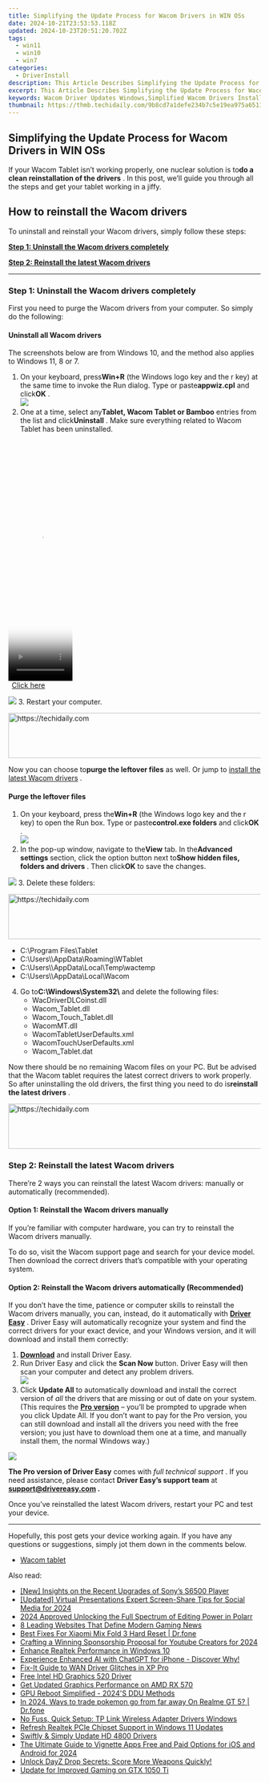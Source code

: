 ```yaml
---
title: Simplifying the Update Process for Wacom Drivers in WIN OSs
date: 2024-10-21T23:53:53.118Z
updated: 2024-10-23T20:51:20.702Z
tags:
  - win11
  - win10
  - win7
categories:
  - DriverInstall
description: This Article Describes Simplifying the Update Process for Wacom Drivers in WIN OSs
excerpt: This Article Describes Simplifying the Update Process for Wacom Drivers in WIN OSs
keywords: Wacom Driver Updates Windows,Simplified Wacom Drivers Installation,Wacom Driver Updates Guide for WIN Users,Easy Wacom Drivers Update on Windows PCs,Wacom Graphics Tablet Driver Support WIN,Streamline Wacom Drivers on Windows OS,Optimize WIN Tablet Performance with Wacom Drivers Update
thumbnail: https://thmb.techidaily.com/9b8cd7a1defe234b7c5e19ea975a65111eb68a7f947172e793fdb9bfe98621fe.jpg
---
```


## Simplifying the Update Process for Wacom Drivers in WIN OSs

 If your Wacom Tablet isn’t working properly, one nuclear solution is to**do a clean reinstallation of the drivers** . In this post, we’ll guide you through all the steps and get your tablet working in a jiffy.

## How to reinstall the Wacom drivers

To uninstall and reinstall your Wacom drivers, simply follow these steps:

**[Step 1: Uninstall the Wacom drivers completely](#step1)**

**[Step 2: Reinstall the latest Wacom drivers](#step2)**

---

### Step 1: Uninstall the Wacom drivers completely

 First you need to purge the Wacom drivers from your computer. So simply do the following:

#### Uninstall all Wacom drivers

 The screenshots below are from Windows 10, and the method also applies to Windows 11, 8 or 7.

1. On your keyboard, press**Win+R** (the Windows logo key and the r key) at the same time to invoke the Run dialog. Type or paste**appwiz.cpl** and click**OK** .  
![](https://images.drivereasy.com/wp-content/uploads/2021/02/run-box-appwiz-cpl.jpg)
2. One at a time, select any**Tablet, Wacom Tablet or Bamboo** entries from the list and click**Uninstall** . Make sure everything related to Wacom Tablet has been uninstalled.  

<!-- affiliate ads begin -->
<span id="1993647">
					<video width="128" height="480" style="cursor:pointer"
           poster="//a.impactradius-go.com/display-clicktoplayimage/1993647.png"
           onclick="if(!this.playClicked){this.play();this.setAttribute('controls',true);this.playClicked=true;}">
	   <source src="//a.impactradius-go.com/display-ad/22993-1993647">
	   <img src="//a.impactradius-go.com/display-clicktoplayimage/1993647.png" style="border: none; height: 100%; width: 100%; object-fit: contain">
	</video>
	<div style="width:80px;text-align:center"><a href="javascript:window.open(decodeURIComponent('https%3A%2F%2Fhomestyler.sjv.io%2Fc%2F5597632%2F1993647%2F22993'), '_blank');void(0);">Click here</a></div>
</span>
<img height="0" width="0" src="https://imp.pxf.io/i/5597632/1993647/22993" style="position:absolute;visibility:hidden;" border="0" />
<!-- affiliate ads end -->

![](https://images.drivereasy.com/wp-content/uploads/2021/02/uninstall-wacom-driver-1.jpg)
3. Restart your computer.

<!-- affiliate ads begin -->
<a href="https://aligracehair.sjv.io/c/5597632/1868499/19272" target="_top" id="1868499">
  <img src="//a.impactradius-go.com/display-ad/19272-1868499" border="0" alt="https://techidaily.com" width="728" height="90"/>
</a>
<img height="0" width="0" src="https://aligracehair.sjv.io/i/5597632/1868499/19272" style="position:absolute;visibility:hidden;" border="0" />
<!-- affiliate ads end -->

 Now you can choose to**purge the leftover files** as well. Or jump to [install the latest Wacom drivers](#step2) .

#### Purge the leftover files

1. On your keyboard, press the**Win+R** (the Windows logo key and the r key) to open the Run box. Type or paste**control.exe folders** and click**OK** .  
![](https://images.drivereasy.com/wp-content/uploads/2021/02/run-open-folders-settings-unhide-1.jpg)
2. In the pop-up window, navigate to the**View** tab. In the**Advanced settings** section, click the option button next to**Show hidden files, folders and drivers** . Then click**OK** to save the changes.  

![](https://images.drivereasy.com/wp-content/uploads/2021/02/run-open-folders-settings-unhide-2.jpg)
3. Delete these folders:  

<!-- affiliate ads begin -->
<a href="https://ephamedtechinc.pxf.io/c/5597632/2136622/26400" target="_top" id="2136622">
  <img src="//a.impactradius-go.com/display-ad/26400-2136622" border="0" alt="https://techidaily.com" width="728" height="90"/>
</a>
<img height="0" width="0" src="https://ephamedtechinc.pxf.io/i/5597632/2136622/26400" style="position:absolute;visibility:hidden;" border="0" />
<!-- affiliate ads end -->

   * C:\\Program Files\\Tablet  
   * C:\\Users\\<user>\\AppData\\Roaming\\WTablet  
   * C:\\Users\\<user>\\AppData\\Local\\Temp\\wactemp  
   * C:\\Users\\<user>\\AppData\\Local\\Wacom
4. Go to**C:\\Windows\\System32\\** and delete the following files:  
   * WacDriverDLCoinst.dll  
   * Wacom\_Tablet.dll  
   * Wacom\_Touch\_Tablet.dll  
   * WacomMT.dll  
   * WacomTabletUserDefaults.xml  
   * WacomTouchUserDefaults.xml  
   * Wacom\_Tablet.dat

 Now there should be no remaining Wacom files on your PC. But be advised that the Wacom tablet requires the latest correct drivers to work properly. So after uninstalling the old drivers, the first thing you need to do is**reinstall the latest drivers** .

<!-- affiliate ads begin -->
<a href="https://aligracehair.sjv.io/c/5597632/1934258/19272" target="_top" id="1934258">
  <img src="//a.impactradius-go.com/display-ad/19272-1934258" border="0" alt="https://techidaily.com" width="728" height="90"/>
</a>
<img height="0" width="0" src="https://aligracehair.sjv.io/i/5597632/1934258/19272" style="position:absolute;visibility:hidden;" border="0" />
<!-- affiliate ads end -->

### Step 2: Reinstall the latest Wacom drivers

 There’re 2 ways you can reinstall the latest Wacom drivers: manually or automatically (recommended).

#### Option 1: Reinstall the Wacom drivers manually

 If you’re familiar with computer hardware, you can try to reinstall the Wacom drivers manually.

 To do so, visit the Wacom support page and search for your device model. Then download the correct drivers that’s compatible with your operating system.

#### Option 2: Reinstall the Wacom drivers automatically (Recommended)

 If you don’t have the time, patience or computer skills to reinstall the Wacom drivers manually, you can, instead, do it automatically with **[Driver Easy](https://tools.techidaily.com/drivereasy/download/)**  . Driver Easy will automatically recognize your system and find the correct drivers for your exact device, and your Windows version, and it will download and install them correctly:

1. **[Download](https://tools.techidaily.com/drivereasy/download/)**  and install Driver Easy.
2. Run Driver Easy and click the **Scan Now** button. Driver Easy will then scan your computer and detect any problem drivers.  
![](https://images.drivereasy.com/wp-content/uploads/2020/08/Scan-now.jpg)
3. Click **Update All** to automatically download and install the correct version of _all_ the drivers that are missing or out of date on your system.(This requires the **[Pro version](https://tools.techidaily.com/drivereasy/download/)**  – you’ll be prompted to upgrade when you click Update All. If you don’t want to pay for the Pro version, you can still download and install all the drivers you need with the free version; you just have to download them one at a time, and manually install them, the normal Windows way.)  

![](https://images.drivereasy.com/wp-content/uploads/2021/02/de-wacom.jpg)

**The Pro version of Driver Easy** comes with _full technical support_ . If you need assistance, please contact **Driver Easy’s support team** at **[support@drivereasy.com](mailto:support@drivereasy.com) .**

 Once you’ve reinstalled the latest Wacom drivers, restart your PC and test your device.

---

 Hopefully, this post gets your device working again. If you have any questions or suggestions, simply jot them down in the comments below.

* [Wacom tablet](https://store.drivereasy.com/order/cart.php?PRODS=4731822&QTY=1&AFFILIATE=108875)

<ins class="adsbygoogle"
     style="display:block"
     data-ad-format="autorelaxed"
     data-ad-client="ca-pub-7571918770474297"
     data-ad-slot="1223367746"></ins>

<ins class="adsbygoogle"
     style="display:block"
     data-ad-client="ca-pub-7571918770474297"
     data-ad-slot="8358498916"
     data-ad-format="auto"
     data-full-width-responsive="true"></ins>

<span class="atpl-alsoreadstyle">Also read:</span>
<div><ul>
<li><a href="https://extra-support.techidaily.com/new-insights-on-the-recent-upgrades-of-sonys-s6500-player/"><u>[New] Insights on the Recent Upgrades of Sony’s S6500 Player</u></a></li>
<li><a href="https://facebook-videos.techidaily.com/updated-virtual-presentations-expert-screen-share-tips-for-social-media-for-2024/"><u>[Updated] Virtual Presentations Expert Screen-Share Tips for Social Media for 2024</u></a></li>
<li><a href="https://some-guidance.techidaily.com/2024-approved-unlocking-the-full-spectrum-of-editing-power-in-polarr/"><u>2024 Approved Unlocking the Full Spectrum of Editing Power in Polarr</u></a></li>
<li><a href="https://games-able.techidaily.com/8-leading-websites-that-define-modern-gaming-news/"><u>8 Leading Websites That Define Modern Gaming News</u></a></li>
<li><a href="https://techidaily.com/best-fixes-for-xiaomi-mix-fold-3-hard-reset-drfone-by-drfone-reset-android-reset-android/"><u>Best Fixes For Xiaomi Mix Fold 3 Hard Reset | Dr.fone</u></a></li>
<li><a href="https://extra-resources.techidaily.com/crafting-a-winning-sponsorship-proposal-for-youtube-creators-for-2024/"><u>Crafting a Winning Sponsorship Proposal for Youtube Creators for 2024</u></a></li>
<li><a href="https://driver-install.techidaily.com/enhance-realtek-performance-in-windows-10/"><u>Enhance Realtek Performance in Windows 10</u></a></li>
<li><a href="https://tech-haven.techidaily.com/1722186427678-experience-enhanced-ai-with-chatgpt-for-iphone-discover-why/"><u>Experience Enhanced AI with ChatGPT for iPhone - Discover Why!</u></a></li>
<li><a href="https://driver-install.techidaily.com/fix-it-guide-to-wan-driver-glitches-in-xp-pro/"><u>Fix-It Guide to WAN Driver Glitches in XP Pro</u></a></li>
<li><a href="https://driver-install.techidaily.com/free-intel-hd-graphics-520-driver/"><u>Free Intel HD Graphics 520 Driver</u></a></li>
<li><a href="https://driver-install.techidaily.com/get-updated-graphics-performance-on-amd-rx-570/"><u>Get Updated Graphics Performance on AMD RX 570</u></a></li>
<li><a href="https://driver-install.techidaily.com/gpu-reboot-simplified-2024s-ddu-methods/"><u>GPU Reboot Simplified - 2024'S DDU Methods</u></a></li>
<li><a href="https://pokemon-go-android.techidaily.com/in-2024-ways-to-trade-pokemon-go-from-far-away-on-realme-gt-5-drfone-by-drfone-virtual-android/"><u>In 2024, Ways to trade pokemon go from far away On Realme GT 5? | Dr.fone</u></a></li>
<li><a href="https://driver-install.techidaily.com/no-fuss-quick-setup-tp-link-wireless-adapter-drivers-windows/"><u>No Fuss, Quick Setup: TP Link Wireless Adapter Drivers Windows</u></a></li>
<li><a href="https://driver-install.techidaily.com/refresh-realtek-pcie-chipset-support-in-windows-11-updates/"><u>Refresh Realtek PCIe Chipset Support in Windows 11 Updates</u></a></li>
<li><a href="https://driver-install.techidaily.com/swiftly-and-simply-update-hd-4800-drivers/"><u>Swiftly & Simply Update HD 4800 Drivers</u></a></li>
<li><a href="https://video-content-creator.techidaily.com/the-ultimate-guide-to-vignette-apps-free-and-paid-options-for-ios-and-android-for-2024/"><u>The Ultimate Guide to Vignette Apps Free and Paid Options for iOS and Android for 2024</u></a></li>
<li><a href="https://win-able.techidaily.com/1723004869417-unlock-dayz-drop-secrets-score-more-weapons-quickly/"><u>Unlock DayZ Drop Secrets: Score More Weapons Quickly!</u></a></li>
<li><a href="https://driver-install.techidaily.com/update-for-improved-gaming-on-gtx-1050-ti/"><u>Update for Improved Gaming on GTX 1050 Ti</u></a></li>
</ul></div>

